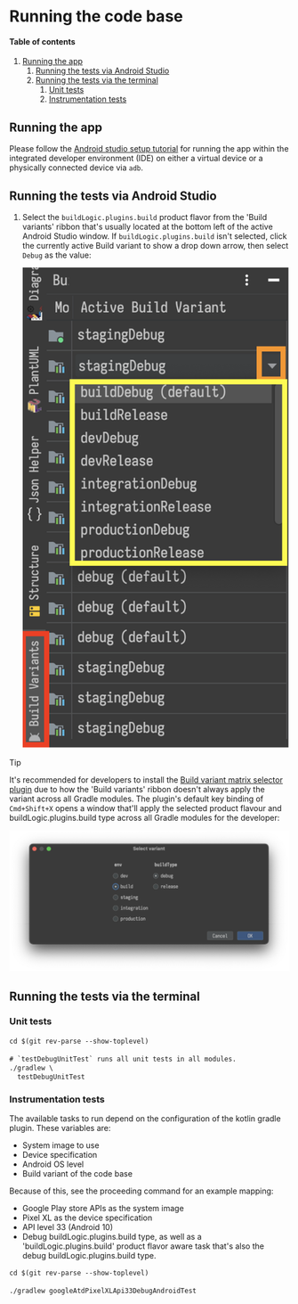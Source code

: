 # Running the code base

#### Table of contents

1. [Running the app](#running-the-app)
    1. [Running the tests via Android Studio](#running-the-tests-via-android-studio)
    2. [Running the tests via the terminal](#running-the-tests-via-the-terminal)
        1. [Unit tests](#unit-tests)
        2. [Instrumentation tests](#instrumentation-tests)

## Running the app

Please follow the [Android studio setup tutorial] for running the app within the integrated developer environment (IDE) on either a
virtual device or a physically connected device via `adb`.

## Running the tests via Android Studio

1. Select the `buildLogic.plugins.build` product flavor from the 'Build variants' ribbon that's usually located at the
   bottom left of the active Android Studio window. If `buildLogic.plugins.build` isn't selected, click the currently
   active Build variant to show a drop down arrow, then select `Debug` as the value:

   ![](../img/androidStudioSelectBuildVariants.png)

> [!Tip]
> It's recommended for developers to install the [Build variant matrix selector plugin] due to
how the 'Build variants' ribbon doesn't always apply the variant across all Gradle modules.
The plugin's default key binding of `Cmd+Shift+X` opens a window that'll apply the selected
product flavour and buildLogic.plugins.build type across all Gradle modules for the developer:

![](../img/androidStudioBuildVariantMatrixSelector.png)
   
## Running the tests via the terminal

### Unit tests

```shell
cd $(git rev-parse --show-toplevel)

# `testDebugUnitTest` runs all unit tests in all modules.
./gradlew \
  testDebugUnitTest 
```

### Instrumentation tests

The available tasks to run depend on the configuration of the kotlin gradle plugin. These variables
are:

* System image to use
* Device specification
* Android OS level
* Build variant of the code base

Because of this, see the proceeding command for an example mapping:

* Google Play store APIs as the system image
* Pixel XL as the device specification
* API level 33 (Android 10)
* Debug buildLogic.plugins.build type, as well as a 'buildLogic.plugins.build' product flavor aware task that's also the debug buildLogic.plugins.build type.

```shell
cd $(git rev-parse --show-toplevel)

./gradlew googleAtdPixelXLApi33DebugAndroidTest
```

[Android studio setup tutorial]: ./androidStudioSetup.md
[Build variant matrix selector plugin]: https://plugins.jetbrains.com/plugin/15632-build-variant-matrix-selector
